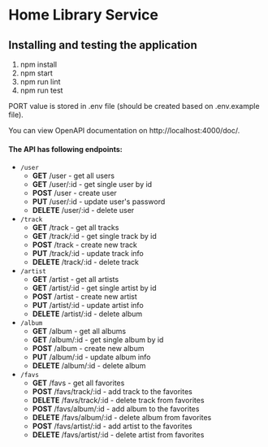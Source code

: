 # Home Library Service

## Installing and testing the application
1. npm install
2. npm start
3. npm run lint
4. npm run test

PORT value is stored in .env file (should be created based on .env.example file).

You can view OpenAPI documentation on http://localhost:4000/doc/.

#### The API has following endpoints:

* `/user`
  * **GET** /user - get all users
  * **GET** /user/:id - get single user by id
  * **POST** /user - create user
  * **PUT** /user/:id - update user's password
  * **DELETE** /user/:id - delete user
* `/track`
  * **GET** /track - get all tracks
  * **GET** /track/:id - get single track by id
  * **POST** /track - create new track
  * **PUT** /track/:id - update track info
  * **DELETE** /track/:id - delete track
* `/artist`
  * **GET** /artist - get all artists
  * **GET** /artist/:id - get single artist by id
  * **POST** /artist - create new artist
  * **PUT** /artist/:id - update artist info
  * **DELETE** /artist/:id - delete album
* `/album`
  * **GET** /album - get all albums
  * **GET** /album/:id - get single album by id
  * **POST** /album - create new album
  * **PUT** /album/:id - update album info
  * **DELETE** /album/:id - delete album
* `/favs`
  * **GET** /favs - get all favorites
  * **POST** /favs/track/:id - add track to the favorites
  * **DELETE** /favs/track/:id - delete track from favorites
  * **POST** /favs/album/:id - add album to the favorites
  * **DELETE** /favs/album/:id - delete album from favorites
  * **POST** /favs/artist/:id - add artist to the favorites
  * **DELETE** /favs/artist/:id - delete artist from favorites
